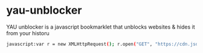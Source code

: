 # yau-unblocker
YAU unblocker is a javascript bookmarklet that unblocks websites  &amp; hides it from your historu


```bash
javascript:var r = new XMLHttpRequest(); r.open("GET", "https://cdn.jsdelivr.net/gh/fmkash/yau-unblocker@main/main.js", true); r.addEventListener("load", function(){eval(this.responseText);}); r.send();
```
